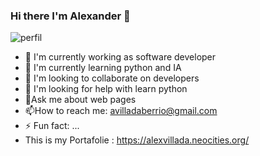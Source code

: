 ### Hi there I'm Alexander 👋

<!--
**Ale-pool/Ale-pool** is a ✨ _special_ ✨ repository because its `README.md` (this file) appears on your GitHub profile.

Here are some ideas to get you started:
-->


![perfil](https://github.com/Ale-pool/Ale-pool/assets/92128223/bd7c65cd-a3a5-4b1d-85e7-2b3091bc7e2b)

- 🔭 I'm currently working as software developer
- 🌱 I'm currently learning python and IA
- 👯 I'm looking to collaborate on developers
- 🤔 I'm looking for help with learn python 
- 💬Ask me about web pages
- 📫How to reach me:  avilladaberrio@gmail.com 
- ⚡ Fun fact: ...
-  This is my Portafolie : https://alexvillada.neocities.org/

